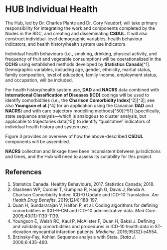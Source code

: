 # HUB Individual Health

The Hub, led by Dr. Charles Plante and Dr. Cory Neudorf, will take primary responsibility for integrating the work and components completed by the Nodes in the RDC, and creating and disseminating **CSDUL**. 
It will also construct individual-level demographic variables, health behaviour indicators, and health history/health system use indicators.

Individual health behaviours (i.e., smoking, drinking, physical activity, and frequency of fruit and vegetable consumption) will be operationalized in the **CCHS** using established methods developed by **Statistics Canada**[^1]. Demographic variables, including age, gender, ethnicity, marital status, family composition, level of education, family income, employment status, and occupation, will be included.

For health history/health system use, **DAD** and **NACRS** data combined with **International Classification of Diseases (ICD)** codings will be used to identify comorbidities (i.e., the **Charlson Comorbidity Index**[^2][^3]; see also **Youngson et al.**[^4] for an application using the Canadian **DAD** and **NACRS**) and with care trajectory modelling methods[^50][^51] (specifically, state sequence analysis—which is analogous to cluster analysis, but applicable to trajectories data[^5]) to identify “qualitative” indicators of individual health history and system use.

Figure 3 provides an overview of how the above-described **CSDUL** components will be assembled.

**NACRS** collection and linkage have been inconsistent between jurisdictions and times, and the Hub will need to assess its suitability for this project.

## References

1. Statistics Canada. Healthy Behaviours, 2017. Statistics Canada; 2018.
2. Glasheen WP, Cordier T, Gumpina R, Haugh G, Davis J, Renda A. Charlson Comorbidity Index: ICD-9 Update and ICD-10 Translation. *Am Health Drug Benefits*. 2019;12(4):188-197.
3. Quan H, Sundararajan V, Halfon P, et al. Coding algorithms for defining comorbidities in ICD-9-CM and ICD-10 administrative data. *Med Care*. 2005;43(11):1130-1139.
4. Youngson E, Welsh RC, Kaul P, McAlister F, Quan H, Bakal J. Defining and validating comorbidities and procedures in ICD-10 health data in ST-elevation myocardial infarction patients. *Medicine*. 2016;95(32):e4554.
5. Brzinsky-Fay, Kohler. Sequence analysis with Stata. *Stata J*. 2006;6:435-460.
